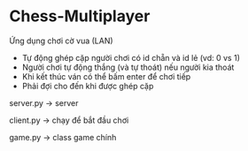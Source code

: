 # Chess-Multiplayer

Ứng dụng chơi cờ vua (LAN)
+ Tự động ghép cặp người chơi có id chẵn và id lẻ (vd: 0 vs 1)
+ Người chơi tự động thắng (và tự thoát) nếu người kia thoát
+ Khi kết thúc ván có thể bấm enter để chơi tiếp
+ Phải đợi cho đến khi được ghép cặp

server.py -> server

client.py -> chạy để bắt đầu chơi

game.py -> class game chính